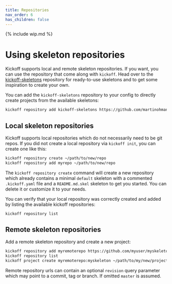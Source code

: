 ```yaml
---
title: Repositories
nav_order: 6
has_children: false
---
```


{% include wip.md %}

# Using skeleton repositories

Kickoff supports local and remote skeleton repositories. If you want, you can
use the repository that come along with `kickoff`. Head over to the
[kickoff-skeletons](https://github.com/martinohmann/kickoff-skeletons)
repository for ready-to-use skeletons and to get some inspiration to create
your own.

You can add the `kickoff-skeletons` repository to your config to directly
create projects from the available skeletons:

```bash
kickoff repository add kickoff-skeletons https://github.com/martinohmann/kickoff-skeletons
```

## Local skeleton repositories

Kickoff supports local repositories which do not necessarily need to be git
repos. If you did not create a local repository via `kickoff init`, you can
create one like this:

```bash
kickoff repository create ~/path/to/new/repo
kickoff repository add myrepo ~/path/to/new/repo
```

The `kickoff repository create` command will create a new repository which
already contains a minimal `default` skeleton with a commented `.kickoff.yaml`
file and a `README.md.skel` skeleton to get you started. You can delete it or
customize it to your needs.

You can verify that your local repository was correctly created and added by
listing the available kickoff repositories:

```bash
kickoff repository list
```

## Remote skeleton repositories

Add a remote skeleton repository and create a new project:

```bash
kickoff repository add myremoterepo https://github.com/myuser/myskeletonrepo?revision=v1.0.0
kickoff repository list
kickoff project create myremoterepo:myskeleton ~/path/to/my/new/project
```

Remote repository urls can contain an optional `revision` query parameter which
may point to a commit, tag or branch. If omitted `master` is assumed.
